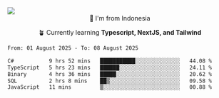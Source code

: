 
<img align = "center" src="https://readme-typing-svg.herokuapp.com?font=Fira+Code&size=25&pause=1000&color=00F713&center=true&vCenter=true&random=false&width=850&height=70&lines=Hi+There+%F0%9F%91%8B%2C+Im+Julian+Caesar;"/>
<br>

<div align = "center">
  📌 I'm from Indonesia
  
  🪴 Currently learning **Typescript, NextJS, and Tailwind**
</div>

<!--START_SECTION:waka-->

```txt
From: 01 August 2025 - To: 08 August 2025

C#           9 hrs 52 mins   ███████████░░░░░░░░░░░░░░   44.08 %
TypeScript   5 hrs 23 mins   ██████░░░░░░░░░░░░░░░░░░░   24.11 %
Binary       4 hrs 36 mins   █████░░░░░░░░░░░░░░░░░░░░   20.62 %
SQL          2 hrs 8 mins    ██▒░░░░░░░░░░░░░░░░░░░░░░   09.58 %
JavaScript   11 mins         ▒░░░░░░░░░░░░░░░░░░░░░░░░   00.88 %
```

<!--END_SECTION:waka-->
